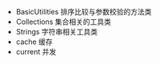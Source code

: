 * BasicUtilities  排序比较与参数校验的方法类
* Collections     集合相关的工具类
* Strings         字符串相关工具类
* cache           缓存
* current         并发